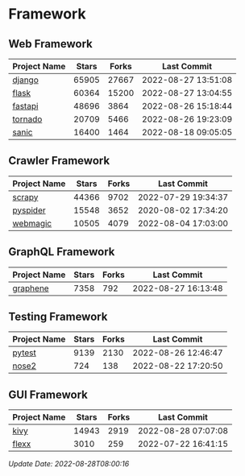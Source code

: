 # Framework

## Web Framework
| Project Name | Stars | Forks | Last Commit |
| ------------ | ----- | ----- | ----------- |
| [django](https://github.com/django/django) | 65905 | 27667 | 2022-08-27 13:51:08 |
| [flask](https://github.com/pallets/flask) | 60364 | 15200 | 2022-08-27 13:04:55 |
| [fastapi](https://github.com/tiangolo/fastapi) | 48696 | 3864 | 2022-08-26 15:18:44 |
| [tornado](https://github.com/tornadoweb/tornado) | 20709 | 5466 | 2022-08-26 19:23:09 |
| [sanic](https://github.com/sanic-org/sanic) | 16400 | 1464 | 2022-08-18 09:05:05 |

## Crawler Framework
| Project Name | Stars | Forks | Last Commit |
| ------------ | ----- | ----- | ----------- |
| [scrapy](https://github.com/scrapy/scrapy) | 44366 | 9702 | 2022-07-29 19:34:37 |
| [pyspider](https://github.com/binux/pyspider) | 15548 | 3652 | 2020-08-02 17:34:20 |
| [webmagic](https://github.com/code4craft/webmagic) | 10505 | 4079 | 2022-08-04 17:03:00 |

## GraphQL Framework
| Project Name | Stars | Forks | Last Commit |
| ------------ | ----- | ----- | ----------- |
| [graphene](https://github.com/graphql-python/graphene) | 7358 | 792 | 2022-08-27 16:13:48 |

## Testing Framework
| Project Name | Stars | Forks | Last Commit |
| ------------ | ----- | ----- | ----------- |
| [pytest](https://github.com/pytest-dev/pytest) | 9139 | 2130 | 2022-08-26 12:46:47 |
| [nose2](https://github.com/nose-devs/nose2) | 724 | 138 | 2022-08-22 17:20:50 |

## GUI Framework
| Project Name | Stars | Forks | Last Commit |
| ------------ | ----- | ----- | ----------- |
| [kivy](https://github.com/kivy/kivy) | 14943 | 2919 | 2022-08-28 07:07:08 |
| [flexx](https://github.com/flexxui/flexx) | 3010 | 259 | 2022-07-22 16:41:15 |

*Update Date: 2022-08-28T08:00:16*